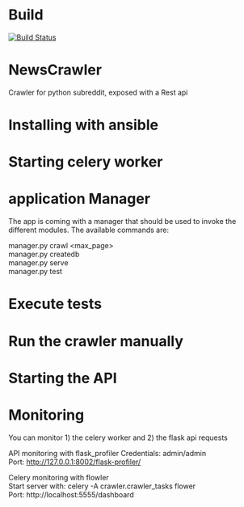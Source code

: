 # Build
[![Build Status](https://travis-ci.org/tchalas/NewsCrawler.svg?branch=master)](https://travis-ci.org/tchalas/NewsCrawler)

# NewsCrawler
Crawler for python subreddit, exposed with a Rest api

# Installing with ansible

# Starting celery worker

# application Manager  

The app is coming with a manager that should be used to invoke the different modules. The available commands are:

manager.py crawl <max_page>  
manager.py createdb  
manager.py serve  
manager.py test  

# Execute tests

# Run the crawler manually

# Starting the API

# Monitoring  

You can monitor 1) the celery worker and 2) the flask api requests

API monitoring with flask_profiler
Credentials: admin/admin  
Port: http://127.0.0.1:8002/flask-profiler/  

Celery monitoring with flowler  
Start server with:  celery -A crawler.crawler_tasks flower   
Port: http://localhost:5555/dashboard  
